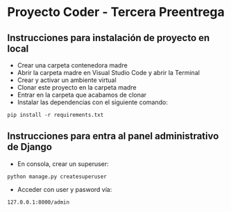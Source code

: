 # Proyecto Coder - Tercera Preentrega

## Instrucciones para instalación de proyecto en local
+ Crear una carpeta contenedora madre
+ Abrir la carpeta madre en Visual Studio Code y abrir la Terminal
+ Crear y activar un ambiente virtual
+ Clonar este proyecto en la carpeta madre
+ Entrar en la carpeta que acabamos de clonar
+ Instalar las dependencias con el siguiente comando:

```
pip install -r requirements.txt
```

## Instrucciones para entra al panel administrativo de Django
+ En consola, crear un superuser:
```
python manage.py createsuperuser
```
+ Acceder con user y pasword vía:
```
127.0.0.1:8000/admin
```
